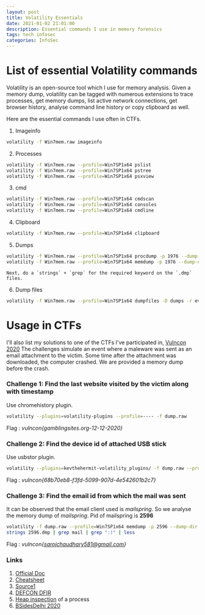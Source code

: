 ```yaml
---
layout: post
title: Volatility Essentials
date: 2021-01-02 21:01:00
description: Essential commands I use in memory forensics
tags: tech infosec
categories: InfoSec
---
```


# List of essential Volatility commands

Volatility is an open-source tool which I use for memory analysis. Given a memory dump, volatility can be tagged with numerous extensions to trace processes, get memory dumps, list active network connections, get browser history, analyse command line history or copy clipboard as well.

Here are the essential commands I use often in CTFs.

1. Imageinfo
 ```bash
 volatility -f Win7mem.raw imageinfo
 ```

2. Processes
 ```bash
 volatility -f Win7mem.raw --profile=Win7SP1x64 pslist
 volatility -f Win7mem.raw --profile=Win7SP1x64 pstree
 volatility -f Win7mem.raw --profile=Win7SP1x64 psxview
 ```

3. cmd
 ```bash
 volatility -f Win7mem.raw --profile=Win7SP1x64 cmdscan
 volatility -f Win7mem.raw --profile=Win7SP1x64 consoles
 volatility -f Win7mem.raw --profile=Win7SP1x64 cmdline
 ```

4. Clipboard
 ```bash
 volatility -f Win7mem.raw --profile=Win7SP1x64 clipboard
 ```

5. Dumps
 ```bash
 volatility -f Win7mem.raw --profile=Win7SP1x64 procdump -p 1976 --dump-dir ./dumps # Process executable
 volatility -f Win7mem.raw --profile=Win7SP1x64 memdump -p 1976 --dump-dir ./dumps # Process addressable memory
 ```

	Next, do a `strings` + `grep` for the required keyword on the `.dmp` files.
6. Dump files
 ```bash
 volatility -f Win7mem.raw --profile=Win7SP1x64 dumpfiles -D dumps -r evt$ -i -S dumps/summary.txt # -r flag is regex, evt$ for files ending with evt
 ```

# Usage in CTFs

I'll also list my solutions to one of the CTFs I've participated in, [Vulncon 2020](https://ctftime.org/event/1149)
The challenges simulate an event where a maleware was sent as an email attachment to the victim. Some time after the attachment was downloaded, the computer crashed. We are provided a memory dump before the crash.

### Challenge 1: Find the last website visited by the victim along with timestamp

Use chromehistory plugin. 

```bash
volatility --plugins=volatility-plugins --profile=---- -f dump.raw
```

Flag : _vulncon{gamblingsites.org-12-12-2020}_

### Challenge 2: Find the device id of attached USB stick

Use usbstor plugin.

```bash
volatility --plugins=kevthehermit-volatility_plugins/ -f dump.raw --profile=Win7SP1x64 usbstor
```

Flag : _vulncon{68b70eb8-f3fd-5099-907d-4e542601b2c7}_

### Challenge 3: Find the email id from which the mail was sent

It can be observed that the email client used is _mailspring_. So we analyse the memory dump of _mailspring_.
Pid of mailspring is **2596**

```bash
volatility -f dump.raw --profile=Win7SP1x64 memdump -p 2596 --dump-dir ./memdumps
strings 2596.dmp | grep mail | grep ":)" | less
```

Flag : _vulncon{sarojchaudhary581@gmail.com}_

### Links

1. [Official Doc](https://github.com/volatilityfoundation/volatility/wiki/Command-Reference)
2. [Cheatsheet](https://digital-forensics.sans.org/media/volatility-memory-forensics-cheat-sheet.pdf)
3. [Source1](https://medium.com/@zemelusa/first-steps-to-volatile-memory-analysis-dcbd4d2d56a1)
4. [DEFCON DFIR](https://medium.com/@melanijan93/write-up-memory-forensics-in-the-def-con-dfir-ctf-c2b50ed62c6b)
5. [Heap inspection](https://reverseengineering.stackexchange.com/questions/16176/volatility-manually-inspect-heap-of-a-process) of a process
6. [BSidesDelhi 2020](https://ctftime.org/writeup/24113)
